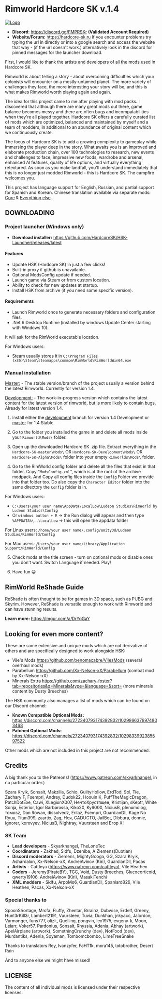 # Rimworld Hardcore SK v.1.4

[![Logo](https://i.imgur.com/WP7w2sM.png)](https://github.com/skyarkhangel/Hardcore-SK)
<!-- you cant center markdown images -->

* **Discord:** <https://discord.gg/FMPRSKr> **(Validated Account Required)**
* **Website/Forum:** <https://hardcore-sk.ru> If you encounter problems try typing the url in directly or into a google search and access the website that way - (if the url doesn't work.) alternatively look in the discord for pinned messages for the launcher download.

First, I would like to thank the artists and developers of all the mods used in Hardcore SK.

Rimworld is about telling a story - about overcoming difficulties which your colonists will encounter on a mostly-untamed planet. The more variety of challenges they face, the more interesting your story will be, and this is what makes Rimworld worth playing again and again.

The idea for this project came to me after playing with mod packs. I discovered that although there are many great mods out there, game balance becomes messy and there are often bugs and incompatabilities when they're all played together. Hardcore SK offers a carefully curated list of mods which are optimized, balanced and maintained by myself and a team of modders, in additional to an abundance of original content which we continuously create.

The focus of Hardcore SK is to add a growing complexity to gameplay while immersing the player deep in the story. What awaits you is an improved and elaborate production chain, over 100 technologies to research, new events and challenges to face, impressive new foods, wardrobe and arsenal, enhanced AI features, quality of life options, and virtually everything retextured. As soon as you make landfall, you'll understand immediately that this is no longer just modded Rimworld - this is Hardcore SK. The campfire welcomes you.

This project has language support for English, Russian, and partial support for Spanish and Korean. Chinese translation available via separate mods: [Core](https://steamcommunity.com/sharedfiles/filedetails/?id=2469653495) & [Everything else](https://steamcommunity.com/sharedfiles/filedetails/?id=2469654237).

## DOWNLOADING

### Project launcher (Windows only)

* **Download installer:** <https://github.com/HardcoreSK/HSK-Launcher/releases/latest>

#### Features

* Update HSK (Hardcore SK) in just a few clicks!
* Built-in proxy if github is unavailable.
* Optional ModsConfig update if needed.
* Launch game via Steam or from custom location.
* Ability to check for new updates at startup.
* Install HSK from archive (if you need some specific version).

#### Requirements

- Launch Rimworld once to generate necessary folders and configuration files.
- .Net 6 Desktop Runtime (installed by windows Update Center starting with Windows 10).

It will ask for the RimWorld executable location.

For Windows users:

* Steam usually stores it in `C:\Program Files (x86)\Steam\steamapps\common\RimWorld\RimWorldWin64.exe`

### Manual installation

[Master:](https://github.com/skyarkhangel/Hardcore-SK/tree/master) - The stable version/branch of the project usually a version behind the latest Rimworld. Currently for version 1.4.

[Development:](https://github.com/skyarkhangel/Hardcore-SK/tree/development) - The work-in-progress version which contains the latest content for the latest version of rimworld, but is more likely to contain bugs. Already for latest version 1.4.

1. Install either the [development](https://github.com/skyarkhangel/Hardcore-SK/tree/development) branch for version 1.4 Development or [master](https://github.com/skyarkhangel/Hardcore-SK/tree/master) for 1.4 Stable.

2. Go to the folder you installed the game in and delete all mods inside your `Rimworld\Mods\` folder.

3. Open up the downloaded Hardcore SK .zip file. Extract everything in the `Hardcore-SK-master\Mods\` OR `Hardcore-SK-Development\Mods\` OR `Hardcore-SK-Alpha\Mods\` folder into your empty `Rimworlds\Mods\` folder.

4. Go to the RimWorld config folder and delete all the files that exist in that folder. Copy "`ModsConfig.xml`", which is at the root of the archive modpack. And Copy all config files inside the `Config` Folder we provide into that folder too. Do also copy the `Character Editor` folder into the same directory the `Config` folder is in.

For Windows users:

* `C:\Users\your user name\AppData\LocalLow\Ludeon Studios\RimWorld by Ludeon Studios\Config`
* Or `windows button + R` -> the Run dialog will appear and then type `%APPDATA%\..\LocalLow` -> this will open the appdata folder

For Linux users: `/home/your user name/.config/unity3d/Ludeon Studios/RimWorld/Config`

For Mac users: `/Users/your user name/Library/Application Support/RimWorld/Config`

5. Check mods at the title screen - turn on optional mods or disable ones you don't want. Switch Language if needed. Play!

6. Have fun 😀  

## RimWorld ReShade Guide

ReShade is often thought to be for games in 3D space, such as PUBG and Skyrim. However, ReShade is versatile enough to work with Rimworld and can have stunning results.

**Learn more:** <https://imgur.com/a/DrYqGaY>

## Looking for even more content?

These are some extensive and unique mods which are not derivative of others and are specifically designed to work alongside HSK:

* Vile's Mods <https://github.com/xenomacabre/VilesMods> (several overhaul mods)
* Parabellum <https://github.com/Xx-Nelson-xX/Parabellum> (combat mod by Xx-Nelson-xX)
* Minerals Extra <https://github.com/zachary-foster?tab=repositories&q=Minerals&type=&language=&sort=> (more minerals content by Dusty Breeches)

The HSK community also manages a list of mods which can be found on our Discord channel:

* **Known Compatible Optional Mods:** <https://discord.com/channels/272340793174392832/1029866379974803468>
* **Patched Optional Mods:** <https://discord.com/channels/272340793174392832/1029833992385597522>

Other mods which are not included in this project are not recommended.

## Credits

A big thank you to the Patreons! (<https://www.patreon.com/skyarkhangel>, in no particular order.)

Szara Kryik, Sonsalt, Makzilla, Schio, GuiltyHollow, ErdTod, Sol, Tie, Zachary F, Fsempri, Andrey, Dudok22, Hoouin K, PuffTheMagicDragon,
PatchDotExe, Cawi, XLegionX007, НечтоХрустящее, Kristijan, sKeptr, White Sonja, Esterior, Igor Barbarossa, Kiko20, Ky6000, 
NiciusB, plenumolog, томαѕz, Dan Rowan, dissolvedz, Erilaz, Fsempri, GuardianDll, Kage No Ryuu, Titan399, zaartix, Zag, Нея, CADUCTO, 
JailBot, Dibbura, donnie, ignorer, korovyev, NiciusB, Nightray, Vuursteen and Егор Х!

### SK Team

* **Lead developers** - Skyarkhangel, TheLoneTec
* **Coordinators** - Zakhad, Sidfu, Dzeniba, A.Ziemens(Duotian)
* **Discord moderators** - Ziemens, MightyGooga, GG, Szara Kryik, Ashardalon, Xx-Nelson-xX, AndreiAvinov (Kiri), GuardianDll, Pacas
* **Artists** - Cattleya (<https://www.patreon.com/cattleya>), Vile Heathen
* **Coders** - Jeremy(PirateBY), TGC, Void, Dusty Breeches, Glucocorticoid, qwerty19106, AndreiAvinov (Kiri), MasakiTenchi 
* **XML modders** - Sidfu, ArpoMo6, GuardianDll, Spaniard829, Vile Heathen, Pacas, Xx-Nelson-xX

### Special thanks to

SpoonShortage, Mrofa, Fluffy, Zhentar, Brrainz, Dubwise, Erdelf, Greeny, Hunt3rKill3r, 
Lambert2191, Vuursteen, Tuvia, Dunkhan, jnkyacc, Jalordon, Varmonger, funs777, olizit, 
Quelling, pongvin, lex1975, evgeny-k, Moon, Leiarr, Voker57, Pardonius,
 Sonsalt, Rhyssia, Adenia, Abhay (artwork), ApelAirplane (artwork),
SomethingCrunchy (dev), NotFood (dev), Murdantiks, Adenia, Soyaman, Tombomcbombo, LimeTreeSnake

Thanks to translators Rey, Ivanzyfer, FaHT1k, mora145, totobrother, Desert Rain

And to anyone else we might have missed!

## LICENSE

The content of all individual mods is licensed under their respective licenses.
